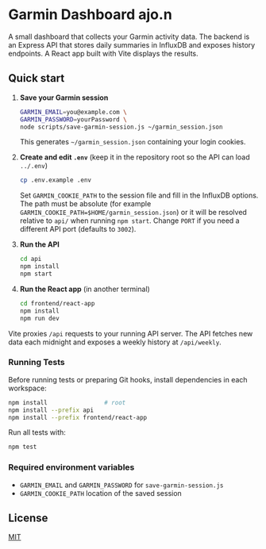 # Garmin Dashboard ajo.n

A small dashboard that collects your Garmin activity data. The backend is an Express API that stores daily summaries in InfluxDB and exposes history endpoints. A React app built with Vite displays the results.

## Quick start

1. **Save your Garmin session**

   ```bash
   GARMIN_EMAIL=you@example.com \
   GARMIN_PASSWORD=yourPassword \
   node scripts/save-garmin-session.js ~/garmin_session.json
   ```

   This generates `~/garmin_session.json` containing your login cookies.

2. **Create and edit `.env`** (keep it in the repository root so the API can load `../.env`)

   ```bash
   cp .env.example .env
   ```

   Set `GARMIN_COOKIE_PATH` to the session file and fill in the InfluxDB
   options. The path must be absolute (for example
   `GARMIN_COOKIE_PATH=$HOME/garmin_session.json`) or it will be resolved
   relative to `api/` when running `npm start`. Change `PORT` if you need a
   different API port (defaults to `3002`).

3. **Run the API**

   ```bash
   cd api
   npm install
   npm start
   ```

4. **Run the React app** (in another terminal)

   ```bash
   cd frontend/react-app
   npm install
   npm run dev
   ```

Vite proxies `/api` requests to your running API server. The API fetches new data each midnight and exposes a weekly history at `/api/weekly`.

### Running Tests

Before running tests or preparing Git hooks, install dependencies in each
workspace:

```bash
npm install                # root
npm install --prefix api
npm install --prefix frontend/react-app
```

Run all tests with:

```bash
npm test
```

### Required environment variables

- `GARMIN_EMAIL` and `GARMIN_PASSWORD` for `save-garmin-session.js`
- `GARMIN_COOKIE_PATH` location of the saved session

## License

[MIT](LICENSE)
